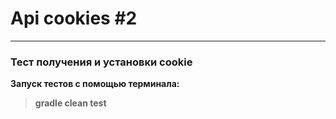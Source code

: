 # Api cookies #2
<hr>

### Тест получения и установки cookie

**Запуск тестов с помощью терминала:**

> **gradle clean test**